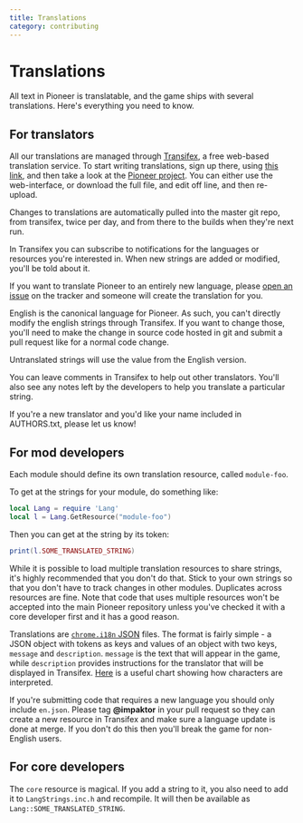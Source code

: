 ```yaml
---
title: Translations
category: contributing
---
```


# Translations

All text in Pioneer is translatable, and the game ships with several translations. Here's everything you need to know.

## For translators

All our translations are managed through [Transifex](https://transifex.com), a free web-based translation service. To start writing translations, sign up there, using [this link](https://www.transifex.com/signup/open-source/?join_project=pioneer), and then take a look at the [Pioneer project](https://www.transifex.com/projects/p/pioneer/). You can either use the web-interface, or download the full file, and edit off line, and then re-upload.

Changes to translations are automatically pulled into the master git repo, from transifex, twice per day, and from there to the builds when they're next run.

In Transifex you can subscribe to notifications for the languages or resources you're interested in. When new strings are added or modified, you'll be told about it.

If you want to translate Pioneer to an entirely new language, please [open an issue](https://github.com/pioneerspacesim/pioneer/issues) on the tracker and someone will create the translation for you.

English is the canonical language for Pioneer. As such, you can't directly modify the english strings through Transifex. If you want to change those, you'll need to make the change in source code hosted in git and submit a pull request like for a normal code change.

Untranslated strings will use the value from the English version.

You can leave comments in Transifex to help out other translators. You'll also see any notes left by the developers to help you translate a particular string.

If you're a new translator and you'd like your name included in AUTHORS.txt, please let us know!

## For mod developers

Each module should define its own translation resource, called `module-foo`.

To get at the strings for your module, do something like:

```lua
local Lang = require 'Lang'
local l = Lang.GetResource("module-foo")
```

Then you can get at the string by its token:

```lua
print(l.SOME_TRANSLATED_STRING)
```

While it is possible to load multiple translation resources to share strings, it's highly recommended that you don't do that. Stick to your own strings so that you don't have to track changes in other modules. Duplicates across resources are fine. Note that code that uses multiple resources won't be accepted into the main Pioneer repository unless you've checked it with a core developer first and it has a good reason.

Translations are [`chrome.i18n` JSON](https://developer.chrome.com/extensions/i18n.html) files. The format is fairly simple - a JSON object with tokens as keys and values of an object with two keys, `message` and `description`. `message` is the text that will appear in the game, while `description` provides instructions for the translator that will be displayed in Transifex. [Here](https://www.json.org/img/string.png) is a useful chart showing how characters are interpreted.

If you're submitting code that requires a new language you should only include `en.json`. Please tag **@impaktor** in your pull request so they can create a new resource in Transifex and make sure a language update is done at merge. If you don't do this then you'll break the game for non-English users.

## For core developers

The `core` resource is magical. If you add a string to it, you also need to add it to `LangStrings.inc.h` and recompile. It will then be available as `Lang::SOME_TRANSLATED_STRING`.
